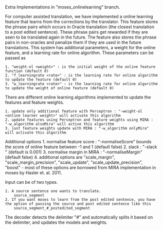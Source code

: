 Extra Implementations in "moses_onlinelearning" branch. 

For computer assisted translation, we have implemented a online learning feature that learns from the corrections by the translator.
This feature stores the phrase pairs which occurs in Oracle translation (the closest translation to a post edited sentence).
These phrase pairs get rewarded if they are seen to be translated again in the future.
The feature also stores the phrase pairs in non-oracles and penalize them if they are used in the future translations.
This system has additional parameters, a weight for the online feature, and a learning rate for online algorithm. 
These parameters can be passed as

	1. "weight-ol <weight>" : is the initial weight of the online feature function (default 0)
	2. "f_learningrate <rate>" : is the learning rate for online algorithm to update the feature (default 0)
	3. "w_learningrate <rate>" : is the learning rate for online algorithm to update the weight of online feature (default 0)

There are different online learning algorithms implemented to update the features and feature weights. 

	1. update only additional feature with Perceptron : "-weight-ol <online learner weight>" will activate this algorithm
	2. update features using Perceptron and feature weights using MIRA : "-w_algorithm alsoMira" will active this algorithm
	3. just feature weights update with MIRA : "-w_algorithm onlyMira" will activate this algorithm

Additional options
	1. normalise feature score : "-normaliseScore" bounds the score of online feature between -1 and 1 (default false)
	2. slack : "-slack <slack value>"  (default is 0.001)
	3. normalise margin in MIRA : "-normaliseMargin" (default false)
	4. additional options are "scale_margin", "scale_margin_precision", "scale_update", "scale_update_precision", "boost" 
		- most of these options are borrowed from MIRA implementation in moses by Hasler et. al. 2011.

Input can be of two types.

	1. A source sentence one wants to translate. 
		source_segment
	2. If you want moses to learn from the post edited sentence, you have the option of passing the source and post edited sentence like this
		source_segment_#_postedited_segment

The decoder detects the delimiter "_#_" and automatically splits it based on the delimiter, and updates the models and weights.

